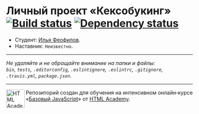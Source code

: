 # Личный проект «Кексобукинг» [![Build status][travis-image]][travis-url] [![Dependency status][dependency-image]][dependency-url]

* Студент: [Илья Феофилов](https://up.htmlacademy.ru/javascript/8/user/233524).
* Наставник: `Неизвестно`.

---

_Не удаляйте и не обращайте внимание на папки и файлы:_<br>
_`bin`, `tests`, `.editorconfig`, `.eslintignore`, `.eslintrc`, `.gitignore`, `.travis.yml`, `package.json`._

---

<a href="https://htmlacademy.ru/intensive/javascript"><img align="left" width="50" height="50" title="HTML Academy" src="https://up.htmlacademy.ru/static/img/intensive/javascript/logo-for-github.svg"></a>

Репозиторий создан для обучения на интенсивном онлайн‑курсе «[Базовый JavaScript](https://htmlacademy.ru/intensive/javascript)» от [HTML Academy](https://htmlacademy.ru).

[travis-image]: https://travis-ci.org/htmlacademy-javascript/233524-keksobooking.svg?branch=master
[travis-url]: https://travis-ci.org/htmlacademy-javascript/233524-keksobooking
[dependency-image]: https://david-dm.org/htmlacademy-javascript/233524-keksobooking.svg?style=flat-square
[dependency-url]: https://david-dm.org/htmlacademy-javascript/233524-keksobooking
